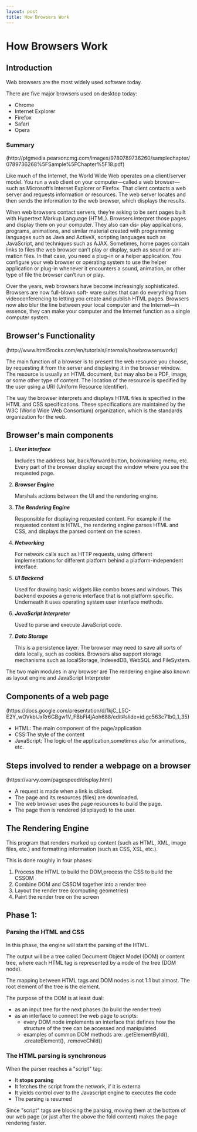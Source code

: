 ```yaml
---
layout: post
title: How Browsers Work
---
```

<h1>How Browsers Work</h1>
<h2>Introduction</h2>
<p>Web browsers are the most widely used software today.</p>
<p>There are five major browsers used on desktop today:
		<ul>
		<li>Chrome</li>
		<li>Internet Explorer</li>
		<li>Firefox</li>
		<li>Safari</li>
		<li>Opera</li>
		</ul></p>
<h3>Summary</h3>(http://ptgmedia.pearsoncmg.com/images/9780789736260/samplechapter/0789736268%5FSample%5FChapter%5F18.pdf)
<p>
	Like much of the Internet, the World Wide Web operates on a client/server model. You run a web
	client on your computer—called a web browser—such as Microsoft’s Internet Explorer or Firefox. That
	client contacts a web server and requests information or resources. The web server locates and then sends
	the information to the web browser, which displays the results.
</p>
<p>
	When web browsers contact servers, they’re asking to be sent pages built with Hypertext Markup
	Language (HTML). Browsers interpret those pages and display them on your computer. They also can dis-
	play applications, programs, animations, and similar material created with programming languages such as
	Java and ActiveX, scripting languages such as JavaScript, and techniques such as AJAX.
	Sometimes, home pages contain links to files the web browser can’t play or display, such as sound or ani-
	mation files. In that case, you need a plug-in or a helper application. You configure your web browser or
	operating system to use the helper application or plug-in whenever it encounters a sound, animation, or
	other type of file the browser can’t run or play.
</p>

<p>
	Over the years, web browsers have become increasingly sophisticated. Browsers are now full-blown soft-
	ware suites that can do everything from videoconferencing to letting you create and publish HTML pages.
	Browsers now also blur the line between your local computer and the Internet—in essence, they can make
	your computer and the Internet function as a single computer system.
</p>

<h2>Browser's Functionality</h2>(http://www.html5rocks.com/en/tutorials/internals/howbrowserswork/)
<p>The main function of a browser is to present the web resource you choose, by requesting it from the server and displaying it in the browser window. The resource is usually an HTML document, but may also be a PDF, image, or some other type of content. The location of the resource is specified by the user using a URI (Uniform Resource Identifier).</p>
<p>The way the browser interprets and displays HTML files is specified in the HTML and CSS specifications. These specifications are maintained by the W3C (World Wide Web Consortium) organization, which is the standards organization for the web. </p>

<h2>Browser's main components</h2>
<ol>
	<li><em><strong>User Interface</strong></em>
	<p>Includes the address bar, back/forward button, bookmarking menu, etc. Every part of the browser display except the window where you see the requested page.</p></li>
	<li><em><strong>Browser Engine</strong></em>
	<p>Marshals actions between the UI and the rendering engine.</p></li>
	<li><em><strong>The Rendering Engine</strong></em>
	<p>Responsible for displaying requested content. For example if the requested content is HTML, the rendering engine parses HTML and CSS, and displays the parsed content on the screen.</p></li>
	<li><em><strong>Networking</strong></em>
	<p>For network calls such as HTTP requests, using different implementations for different platform behind a platform-independent interface.</p></li>
	<li><em><strong>UI Backend</strong></em>
	<p>Used for drawing basic widgets like combo boxes and windows. This backend exposes a generic interface that is not platform specific. Underneath it uses operating system user interface methods.</p></li>
	<li><em><strong>JavaScript Interpreter</strong></em>
	<p>Used to parse and execute JavaScript code.</p></li>
	<li><em><strong>Data Storage</strong></em>
	<p>This is a persistence layer. The browser may need to save all sorts of data locally, such as cookies. Browsers also support storage mechanisms such as localStorage, IndexedDB, WebSQL and FileSystem.</p></li>
</ol>
<p>The two main modules in any browser are The rendering engine also known as layout engine and JavaScript Interpreter</p>

<h2>Components of a web page</h2>(https://docs.google.com/presentation/d/1kjC_L5C-E2Y_wOVkblJxRr6GBgw1V_FBbFI4jAoh688/edit#slide=id.gc563c71b0_1_35)
	<ul>
		<li>HTML: The main component of the page/application</li>
		<li>CSS:The style of the content</li>
		<li>JavaScript: The logic of the application,sometimes also for animations, etc.</li>
	</ul>

<h2>Steps involved to render a webpage on a browser</h2>(https://varvy.com/pagespeed/display.html)
	<ul>
		<li>A request is made when a link is clicked. </li>
		<li>The page and its resources (files) are downloaded. </li>
		<li>The web browser uses the page resources to build the page. </li>
		<li>The page then is rendered (displayed) to the user. </li>
	</ul>

<h2>The Rendering Engine</h2>
<p>This program that renders marked up content (such as HTML, XML, image files, etc.) and formatting information (such as CSS, XSL, etc.).</p>
<p>This is done roughly in four phases:
	<ol>
		<li>Process the HTML to build the DOM,process the CSS to build the CSSOM</li>
		<li>Combine DOM and CSSOM together into a render tree</li>
		<li>Layout the render tree (computing geometries)</li>
		<li>Paint the render tree on the screen</li>
	</ol></p>
<h2>Phase 1: <h3>Parsing the HTML and CSS</h3></h2>
<p>In this phase, the engine will start the parsing of the HTML.</p>
<p>The output will be a tree called Document Object Model (DOM) or content tree,
where each HTML tag is represented by a node of the tree (DOM node).</p>
<p>The mapping between HTML tags and DOM nodes is not 1:1 but almost.
The root element of the tree is the <html> element.</p>
<p>The purpose of the DOM is at least dual:
<ul>
	<li>as an input tree for the next phases (to build the render tree)</li>
	<li>as an interface to connect the web page to scripts:
<ul>
	<li>every DOM node implements an interface that defines how the structure of the tree can be accessed and manipulated</li>
	<li>examples of common DOM methods are: .getElementById(), .createElement(), .removeChild()</li>
</ul></li>
</ul></p>
<h3>The HTML parsing is synchronous</h3>
<p>When the parser reaches a "script" tag:
	<ul>
		<li>It <strong>stops parsing</strong></li>
		<li>It fetches the script from the network, if it is externa</li>
		<li>It yields control over to the Javascript engine to executes the code</li>
		<li>The parsing is resumed</li>
	</ul>
</p>
<p>Since "script" tags are blocking the parsing, moving them at the bottom of our web page (or just after the above the fold content) makes the page rendering faster.</p>
